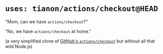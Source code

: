 # `uses: tianon/actions/checkout@HEAD`

"Mom, can we have `actions/checkout`?"

"No, we have `actions/checkout` at home."

(a very simplified clone of [GitHub's `actions/checkout`](https://github.com/actions/checkout) but without all that wild Node.js)
